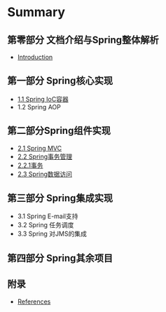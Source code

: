 # Summary

## 第零部分 文档介绍与Spring整体解析
* [Introduction](README.md)

## 第一部分 Spring核心实现
* [1.1 Spring IoC容器](11-spring-ioc容器.md)
* 1.2 Spring AOP

## 第二部分Spring组件实现
* [2.1 Spring MVC](21-spring-mvc.md)
* [2.2 Spring事务管理](22-spring事务.md)
* [2.2.1事务](221原理.md)
* [2.3 Spring数据访问](23-spring数据访问.md)

## 第三部分 Spring集成实现
* 3.1 Spring E-mail支持
* 3.2 Spring 任务调度
* 3.3 Spring 对JMS的集成

## 第四部分 Spring其余项目

## 附录
* [References](references.md)


